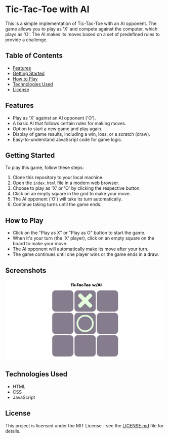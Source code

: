 # Tic-Tac-Toe with AI

This is a simple implementation of Tic-Tac-Toe with an AI opponent. The game allows you to play as 'X' and compete against the computer, which plays as 'O'. The AI makes its moves based on a set of predefined rules to provide a challenge.

## Table of Contents
- [Features](#features)
- [Getting Started](#getting-started)
- [How to Play](#how-to-play)
- [Technologies Used](#technologies-used)
- [License](#license)

## Features
- Play as 'X' against an AI opponent ('O').
- A basic AI that follows certain rules for making moves.
- Option to start a new game and play again.
- Display of game results, including a win, loss, or a scratch (draw).
- Easy-to-understand JavaScript code for game logic.

## Getting Started
To play this game, follow these steps:

1. Clone this repository to your local machine.
2. Open the `index.html` file in a modern web browser.
3. Choose to play as 'X' or 'O' by clicking the respective button.
4. Click on an empty square in the grid to make your move.
5. The AI opponent ('O') will take its turn automatically.
6. Continue taking turns until the game ends.

## How to Play
- Click on the "Play as X" or "Play as O" button to start the game.
- When it's your turn (the 'X' player), click on an empty square on the board to make your move.
- The AI opponent will automatically make its move after your turn.
- The game continues until one player wins or the game ends in a draw.

## Screenshots

![Bamazon Screenshot](assets/screenshots/screenshot.jpg)

## Technologies Used
- HTML
- CSS
- JavaScript

## License
This project is licensed under the MIT License - see the [LICENSE.md](LICENSE.md) file for details.